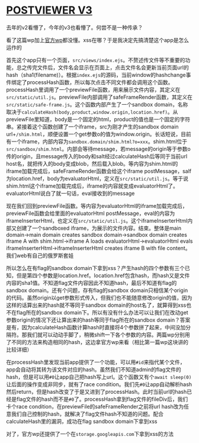 # [POSTVIEWER V3](https://blog.huli.tw/2024/06/28/google-ctf-2024-writeup)

去年的v2看懵了，今年的v3也看懵了。何尝不是一种传承？

看了这篇wp加上[官方wp](https://github.com/google/google-ctf/tree/main/2024/quals/web-postviewer3)都没懂。xss在哪？于是我决定先搞清楚这个app是怎么运作的

首先这个app只有一个页面，`src/views/index.ejs`。不赘述传文件等不重要的功能，总之传完文件后，文件名会显示在页面上，点击文件名会更新当前页面url的hash（sha1(filename)）。根据`index.ejs`的源码，当前window的hashchange事件绑定了processHash函数，所以每次点击不同文件都会调用这个函数。processHash里调用了一个previewFile函数，用来展示文件内容，其定义在`src/static/util.js`。previewFile内部调用了safeFrameRender函数，其定义在`src/static/safe-frame.js`。这个函数内部产生了一个sandbox domain，名称取决于`calculateHash(body,product,window.origin,location.href)`。从previewFile里知道，body是一个固定的html，product的值也是一个固定的字符串。紧接着这个函数创建了一个iframe，src为刚才产生的sandbox domain url+`/shim.html`，顺便设置一个get参数o的值为window.origin。长话短说，目前有一个iframe，内部内容为`sandbox.domain/shim.html?o=xxx`。shim.html位于`src/sandbox/shim.html`。内部会等待message，若message的origin等于参数o传的origin，且message传入的body和salt经过calculateHash后等同于当前url host名，就把传入的body变成blob，然后载入blob。等内容为shim.html的iframe加载完成后，safeFrameRender函数会给这个iframe postMessage，salf为location.href，body为evaluatorHtml，定义在`src/static/util.js`。等于说shim.html这个iframe加载完成后，iframe的内容就变成evaluatorHtml了。evaluatorHtml说白了就一句话，eval接收到的message

现在我们回到previewFile函数。等内容为evaluatorHtml的iframe加载完成后，previewFile函数会给里面的evaluatorHtml postMessage，eval的内容为iframeInserterHtml，也定义在`src/static/util.js`。这个iframeInserterHtml内部又创建了一个sandboxed iframe，为展示的文件内容。结束。整体是main domain->main domain creates sandbox domain->sandbox domain creates iframe A with shim.html->iframe A loads evaluatorHtml->evaluatorHtml evals iframeInserterHtml->iframeInserterHtml creates iframe B with file content。我们web有自己的俄罗斯套娃

所以怎么在有flag的sandbox domain下拿到xss？产生hash的四个参数有三个已知，但是第四个参数是location.href。location.href包含hash，而hash又是文件内容的sha1值。不知道flag文件内容因此不知道hash，最后不知道有flag的sandbox domain。还有个问题，存有flag的sandbox domain只相信某个origin的代码。虽然origin以get参数形式传入，但我们也不能随意修改origin的值，因为这样的话算出来的hash就不等同于sandbox domain的host名了，就算得到xss也不在flag所在的sandbox domain下。所以有没有什么办法可以让我们在改动get参数origin的情况下还让算出来的hash等同于flag所在的sandbox domain？答案是有，因为calculateHash函数计算hash时直接将4个参数拼了起来，中间没加分隔符。那我们就可以动动手脚了，稍微shift一下各个参数的内容。两篇wp分别用了不同的方法来构造相同的hash，这边拿官方wp来看（相比第一篇wp这块讲的比较详细）

在processHash里发现当前app提供了一个功能，可以用`#id`来指代某个文件，app会自动将其转为该文件对应的hash。虽然我们不知道admin的flag文件的hash，但是可以用`#0`让app自己把hash写上url。这个函数又有个`await sleep(0)`让后面的操作变成非同步，就有了race condition。我们先`#0`让app自动解析hash然后return，但是hash改变了于是又进到了processHash。此时当前url的hash已经是flag文件的hash而不是`#0`了。processHash拿到flag文件的fileDiv后，我们卡个race condition，在previewFile的safeFrameRender之前将url hash改为任意我们自己控制的hash，就解决了flag文件hash不知道的问题。配合calculateHash里的漏洞，成功在flag sandbox domain下拿到xss

对了，官方wp还提供了一个在`storage.googleapis.com`下拿到xss的方法